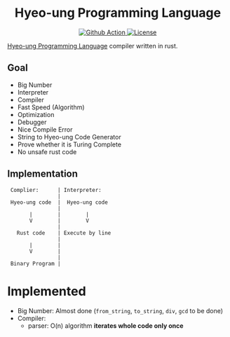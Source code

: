 <h1 align="center">Hyeo-ung Programming Language</h1>

<p align="center">
<a href="https://github.com/buttercrab/hyeo-ung-lang/actions?query=workflow%3ARust">
<img alt="Github Action" src="https://img.shields.io/github/workflow/status/buttercrab/hyeo-ung-lang/Rust?style=flat-square"/>
</a>
<a href="https://github.com/buttercrab/hyeo-ung-lang/blob/master/LICENSE">
<img alt="License" src="https://img.shields.io/github/license/buttercrab/hyeo-ung-lang?style=flat-square"/>
</a>
</p>

[Hyeo-ung Programming Language](https://gist.github.com/xnuk/d9f883ede568d97caa158255e4b4d069) compiler written in rust.

## Goal

- Big Number
- Interpreter
- Compiler
- Fast Speed (Algorithm)
- Optimization
- Debugger
- Nice Compile Error
- String to Hyeo-ung Code Generator
- Prove whether it is Turing Complete
- No unsafe rust code

## Implementation

```
 Complier:      | Interpreter:
                | 
 Hyeo-ung code  |  Hyeo-ung code
                | 
       |        |        |
       V        |        V
                | 
   Rust code    | Execute by line
                | 
       |        | 
       V        | 
                | 
 Binary Program | 
```

# Implemented

- Big Number: Almost done (`from_string`, `to_string`, `div`, `gcd` to be done)
- Compiler:
  + parser: O(n) algorithm **iterates whole code only once**